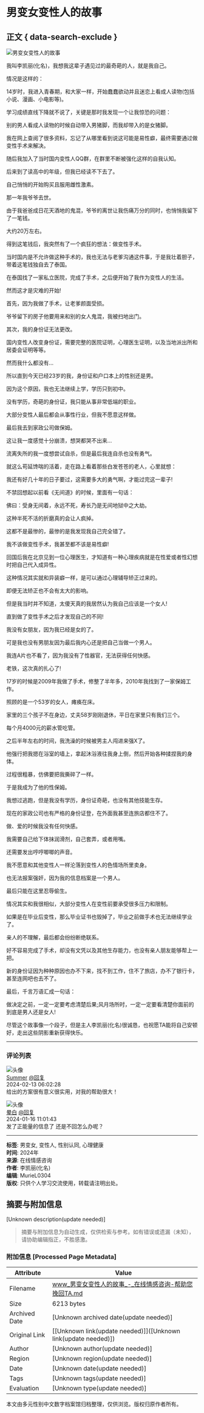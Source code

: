 # 男变女变性人的故事

## 正文 { data-search-exclude }


![男变女变性人的故事](https://cdn.520qg.com/img/58589.jpg?x-oss-process=style/img)

我叫李凯丽(化名)，我想我这辈子遇见过的最奇葩的人，就是我自己。

情况是这样的：

14岁时，我进入青春期，和大家一样，开始蠢蠢欲动并且迷恋上看成人读物(包括小说、漫画、小电影等)。

学习成绩直线下降就不说了，关键是那时我发现一个让我惊恐的问题：

别的男人看成人读物的时候自动带入男猪脚，而我却带入的是女猪脚。

我在网上查阅了很多资料，忘记了从哪里看到说这可能是易性癖，最终需要通过做变性手术来解决。

随后我加入了当时国内变性人QQ群，在群里不断被强化这样的自我认知。

后来到了读高中的年级，但我已经读不下去了。

自己悄悄的开始购买且服用雌性激素。

那一年我爷爷去世。

由于我爸爸成日花天酒地的鬼混，爷爷的离世让我伤痛万分的同时，也悄悄我留下了一笔钱。

大约20万左右。

得到这笔钱后，我突然有了一个疯狂的想法：做变性手术。

当时国内是不允许做这种手术的，我也无法与老爹沟通这件事，于是我壮着胆子，带着这笔钱独自去了泰国。

在泰国找了一家私立医院，完成了手术，之后便开始了我作为变性人的生活。

然而这才是灾难的开始!

首先，因为我做了手术，让老爹颜面受损。

爷爷留下的房子他要用来和别的女人鬼混，我被扫地出门。

其次，我的身份证无法更改。

国内变性人改变身份证，需要完整的医院证明，心理医生证明，以及当地派出所和居委会证明等等。

然而我什么都没有...

所以直到今天已经23岁的我，身份证和户口本上的性别还是男。

因为这个原因，我也无法继续上学，学历只到初中。

没有学历，奇葩的身份证，我只能从事非常低端的职业。

大部分变性人最后都会从事性行业，但我不愿意这样做。

最后我去到家政公司做保姆。

这让我一度感觉十分崩溃，想哭都哭不出来...

流离失所的我一度想尝试自杀，但是最后我连自杀也没有勇气。

就这么苟延馋喘的活着，走在路上看着那些白发苍苍的老人，心里就想：

我还有好几十年的日子要过，这需要多大的勇气啊，才能过完这一辈子!

不禁回想起以前看《无间道》的时候，里面有一句话：

佛曰：受身无间着，永远不死，寿长乃是无间地狱中之大劫。

这种半死不活的折磨真的会让人疯掉。

这都不是最惨的，最惨的是我发现我自己完全错了。

我不该做变性手术，我甚至都不该是易性癖!

回国后我在北京见到一位心理医生，才知道有一种心理疾病就是在性爱或者性幻想时把自己代入成异性。

这种情况其实就和异装癖一样，是可以通过心理辅导矫正过来的。

即便无法矫正也不会有太大的影响。

但是我当时并不知道，太傻天真的我居然认为我自己应该是一个女人!

直到做了变性手术之后才发现自己的不同!

我没有女朋友，因为我已经是女的了。

可是我也没有男朋友因为最后我内心还是把自己当做一个男人。

我连A片也不看了，因为我没有了性器官，无法获得任何快感。

老铁，这次真的扎心了!

17岁的时候是2009年我做了手术，修整了半年多，2010年我找到了一家保姆工作。

照顾的是一个53岁的女人，瘫痪在床。

家里的三个孩子不在身边，丈夫58岁刚刚退休，平日在家里只有我们三个。

每个月4000元的薪水管吃管。

之后半年左右的时间，我洗澡的时候被男主人闯进来强X了。

他强行把我摁在浴室的墙上，拿起沐浴液往我身上倒，然后开始各种揉捏我的身体。

过程很粗暴，仿佛要把我撕碎了一样。

于是我成为了他的性保姆。

我想过逃跑，但是我没有学历，身份证奇葩，也没有其他技能生存。

现在的家政公司也有严格的身份证登，在外面我甚至连旅店都住不了。

做、爱的时候我没有任何快感。

我需要自己给下体抹润滑剂，自己套弄，或者用嘴。

还需要发出哼哼唧唧的声音。

我不愿意和其他变性人一样沦落到变性人的色情场所里卖身。

也无法报案强奸，因为我的信息档案是一个男人。

最后只能在这里忍辱偷生。

情况其实和我很相似，大部分变性人在变性前要承受很多压力和限制。

如果是在毕业后变性，那么毕业证书也毁掉了，毕业之前做手术也无法继续学业了。

亲人的不理解，最后都会纷纷断绝联系。

好不容易完成了手术，却没有文凭以及其他生存能力，也没有亲人朋友能够帮上一把。

新的身份证因为种种原因也办不下来，找不到工作，住不了旅店，办不了银行卡，甚至连网吧也去不了。

最后，千言万语汇成一句话：

做决定之前，一定一定要考虑清楚后果;风月场所时，一定一定要看清楚你面前的到底是男人还是女人!

尽管这个故事像一个段子，但是主人李凯丽(化名)很诚恳，也祝愿TA能将自己安顿好，走出这些阴影重新获得快乐。

---

### 评论列表

![头像](https://cdn.520qg.com/tx/183.jpg?x-oss-process=style/tx)  
[Summer](#) [@回复](#comments-title)  
2024-02-13 06:02:28  
给出的方案很有意义很实用，对我的帮助很大！

![头像](https://cdn.520qg.com/tx/239.jpg?x-oss-process=style/tx)  
[晕白](#) [@回复](#comments-title)  
2024-01-16 11:01:43  
发了正能量的信息了 还是不回怎么办呢？

---

**标签**: 男变女, 变性人, 性别认同, 心理健康  
**时间**: 2024年  
**来源**: 在线情感咨询  
**作者**: 李凯丽(化名)  
**编辑**: MurieL0304  
**版权**: 只供个人学习交流使用，转载请注明出处。
<!-- tcd_original_link https://www.520qg.com/info-7-51682-0.html -->


## 摘要与附加信息

<!-- tcd_abstract -->
[Unknown description(update needed)]
<!-- tcd_abstract_end -->

> 摘要与附加信息为自动生成，仅供检索与参考。如有错误或遗漏（未知），请协助编辑指正，不胜感激。

### 附加信息 [Processed Page Metadata]

| Attribute       | Value                                  |
|-----------------|----------------------------------------|
| Filename        | www_男变女变性人的故事_-_在线情感咨询-帮助您挽回TA.md                             |
| Size            | 6213 bytes                           |
| Archived Date   | [Unknown archived date(update needed)]                             |
| Original Link   | [[Unknown link(update needed)]]([Unknown link(update needed)])                       |
| Author          | [Unknown author(update needed)]                               |
| Region          | [Unknown region(update needed)]                               |
| Date            | [Unknown date(update needed)]                                 |
| Tags            | [Unknown tags(update needed)]                                 |
| Evaluation            | [Unknown type(update needed)]                                 |
<!-- tcd_table_end -->

本文由多元性别中文数字档案馆归档整理，仅供浏览。版权归原作者所有。
